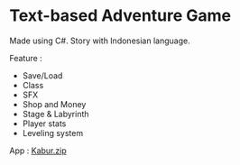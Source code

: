 # Text-based Adventure Game
Made using C#. Story with Indonesian language.

Feature :
- Save/Load
- Class
- SFX
- Shop and Money
- Stage & Labyrinth
- Player stats
- Leveling system


App :
[Kabur.zip](https://github.com/user-attachments/files/20625566/Kabur.zip)
